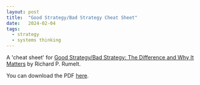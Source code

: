 ```yaml
---
layout: post
title:  "Good Strategy/Bad Strategy Cheat Sheet"
date:   2024-02-04
tags:
  - strategy
  - systems thinking
---
```

A 'cheat sheet' for [Good Strategy/Bad Strategy: The Difference and Why It Matters](https://www.goodreads.com/en/book/show/11721966) by Richard P. Rumelt.

You can download the PDF [here](https://github.com/jbrunton/cheat-sheets/raw/main/good-strategy-bad-strategy/good-strategy-bad-strategy.pdf).

<object
  data="/assets/good-strategy-bad-strategy/good-strategy-bad-strategy.pdf"
  type="application/pdf"
  style="width:100%; height: 600px;" frameborder="0">
</object>
